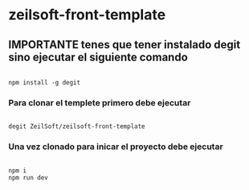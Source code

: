 # zeilsoft-front-template

## IMPORTANTE tenes que tener instalado degit sino ejecutar el siguiente comando

```

npm install -g degit

```

### Para clonar el templete primero debe ejecutar

```

degit ZeilSoft/zeilsoft-front-template

```

### Una vez clonado para inicar el proyecto debe ejecutar

```

npm i
npm run dev

```